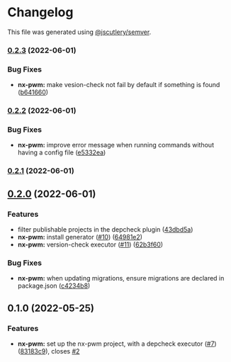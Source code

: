 # Changelog

This file was generated using [@jscutlery/semver](https://github.com/jscutlery/semver).

### [0.2.3](https://github.com/gioragutt/nx-pwm/compare/nx-pwm-0.2.2...nx-pwm-0.2.3) (2022-06-01)

### Bug Fixes

- **nx-pwm:** make vesion-check not fail by default if something is found ([b641660](https://github.com/gioragutt/nx-pwm/commit/b6416602a22e07acd700db9d2964481bf5aa19c1))

### [0.2.2](https://github.com/gioragutt/nx-pwm/compare/nx-pwm-0.2.1...nx-pwm-0.2.2) (2022-06-01)

### Bug Fixes

- **nx-pwm:** improve error message when running commands without having a config file ([e5332ea](https://github.com/gioragutt/nx-pwm/commit/e5332ea7b5a126f9fda9e681cca2bb1eaababc18))

### [0.2.1](https://github.com/gioragutt/nx-pwm/compare/nx-pwm-0.2.0...nx-pwm-0.2.1) (2022-06-01)

## [0.2.0](https://github.com/gioragutt/nx-pwm/compare/nx-pwm-0.1.0...nx-pwm-0.2.0) (2022-06-01)

### Features

- filter publishable projects in the depcheck plugin ([43dbd5a](https://github.com/gioragutt/nx-pwm/commit/43dbd5a81a3834c117976cc09aa2ec6ce3a6d4b7))
- **nx-pwm:** install generator ([#10](https://github.com/gioragutt/nx-pwm/issues/10)) ([64981e2](https://github.com/gioragutt/nx-pwm/commit/64981e2c0821dd7433be86a3abfc32dd95ec1001))
- **nx-pwm:** version-check executor ([#11](https://github.com/gioragutt/nx-pwm/issues/11)) ([62b3f60](https://github.com/gioragutt/nx-pwm/commit/62b3f60b360497b2011a5f6f71a2c5638ce02a3c))

### Bug Fixes

- **nx-pwm:** when updating migrations, ensure migrations are declared in package.json ([c4234b8](https://github.com/gioragutt/nx-pwm/commit/c4234b8957c7bfe5954d4e8c188edf48e9647a55))

## 0.1.0 (2022-05-25)

### Features

- **nx-pwm:** set up the nx-pwm project, with a depcheck executor ([#7](https://github.com/gioragutt/nx-pwm/issues/7)) ([83183c9](https://github.com/gioragutt/nx-pwm/commit/83183c9644d0c8b1ebae5f0192fa376dc2b7622c)), closes [#2](https://github.com/gioragutt/nx-pwm/issues/2)
